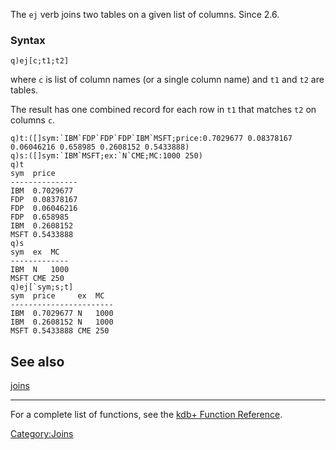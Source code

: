 The `ej` verb joins two tables on a given list of columns. Since 2.6.

### Syntax

    q)ej[c;t1;t2]

where `c` is list of column names (or a single column name) and `t1` and `t2` are tables.

The result has one combined record for each row in `t1` that matches `t2` on columns `c`.

    q)t:([]sym:`IBM`FDP`FDP`FDP`IBM`MSFT;price:0.7029677 0.08378167 0.06046216 0.658985 0.2608152 0.5433888)
    q)s:([]sym:`IBM`MSFT;ex:`N`CME;MC:1000 250)
    q)t
    sym  price
    ---------------
    IBM  0.7029677
    FDP  0.08378167
    FDP  0.06046216
    FDP  0.658985
    IBM  0.2608152
    MSFT 0.5433888
    q)s
    sym  ex  MC
    -------------
    IBM  N   1000
    MSFT CME 250
    q)ej[`sym;s;t]
    sym  price     ex  MC
    -----------------------
    IBM  0.7029677 N   1000
    IBM  0.2608152 N   1000
    MSFT 0.5433888 CME 250

See also
--------

[joins](Reference/joins "wikilink")

------------------------------------------------------------------------

For a complete list of functions, see the [kdb+ Function Reference](Reference "wikilink").

<Category:Joins>
